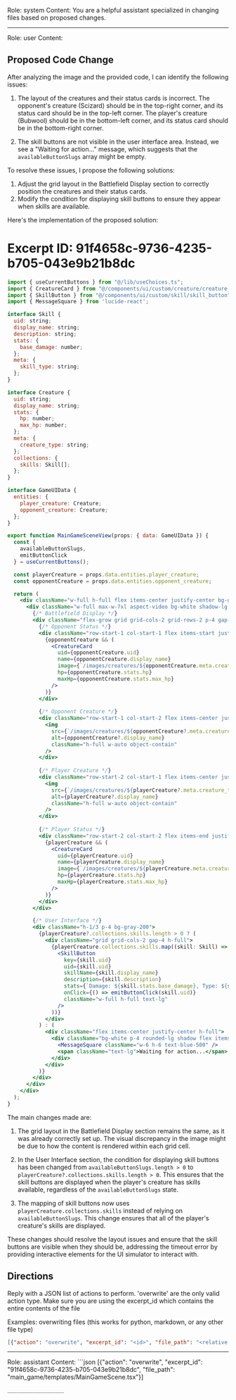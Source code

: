 Role: system
Content: You are a helpful assistant specialized in changing files based on proposed changes.
__________________
Role: user
Content: 
## Proposed Code Change
After analyzing the image and the provided code, I can identify the following issues:

1. The layout of the creatures and their status cards is incorrect. The opponent's creature (Scizard) should be in the top-right corner, and its status card should be in the top-left corner. The player's creature (Bubwool) should be in the bottom-left corner, and its status card should be in the bottom-right corner.

2. The skill buttons are not visible in the user interface area. Instead, we see a "Waiting for action..." message, which suggests that the `availableButtonSlugs` array might be empty.

To resolve these issues, I propose the following solutions:

1. Adjust the grid layout in the Battlefield Display section to correctly position the creatures and their status cards.
2. Modify the condition for displaying skill buttons to ensure they appear when skills are available.

Here's the implementation of the proposed solution:

# Excerpt ID: 91f4658c-9736-4235-b705-043e9b21b8dc
```jsx main_game/templates/MainGameScene.tsx
import { useCurrentButtons } from "@/lib/useChoices.ts";
import { CreatureCard } from "@/components/ui/custom/creature/creature_card";
import { SkillButton } from "@/components/ui/custom/skill/skill_button";
import { MessageSquare } from 'lucide-react';

interface Skill {
  uid: string;
  display_name: string;
  description: string;
  stats: {
    base_damage: number;
  };
  meta: {
    skill_type: string;
  };
}

interface Creature {
  uid: string;
  display_name: string;
  stats: {
    hp: number;
    max_hp: number;
  };
  meta: {
    creature_type: string;
  };
  collections: {
    skills: Skill[];
  };
}

interface GameUIData {
  entities: {
    player_creature: Creature;
    opponent_creature: Creature;
  };
}

export function MainGameSceneView(props: { data: GameUIData }) {
  const {
    availableButtonSlugs,
    emitButtonClick
  } = useCurrentButtons();

  const playerCreature = props.data.entities.player_creature;
  const opponentCreature = props.data.entities.opponent_creature;

  return (
    <div className="w-full h-full flex items-center justify-center bg-gray-100">
      <div className="w-full max-w-7xl aspect-video bg-white shadow-lg rounded-lg overflow-hidden flex flex-col">
        {/* Battlefield Display */}
        <div className="flex-grow grid grid-cols-2 grid-rows-2 p-4 gap-4">
          {/* Opponent Status */}
          <div className="row-start-1 col-start-1 flex items-start justify-start">
            {opponentCreature && (
              <CreatureCard
                uid={opponentCreature.uid}
                name={opponentCreature.display_name}
                image={`/images/creatures/${opponentCreature.meta.creature_type}_front.png`}
                hp={opponentCreature.stats.hp}
                maxHp={opponentCreature.stats.max_hp}
              />
            )}
          </div>
          
          {/* Opponent Creature */}
          <div className="row-start-1 col-start-2 flex items-center justify-center">
            <img
              src={`/images/creatures/${opponentCreature?.meta.creature_type}_front.png`}
              alt={opponentCreature?.display_name}
              className="h-full w-auto object-contain"
            />
          </div>
          
          {/* Player Creature */}
          <div className="row-start-2 col-start-1 flex items-center justify-center">
            <img
              src={`/images/creatures/${playerCreature?.meta.creature_type}_back.png`}
              alt={playerCreature?.display_name}
              className="h-full w-auto object-contain"
            />
          </div>
          
          {/* Player Status */}
          <div className="row-start-2 col-start-2 flex items-end justify-end">
            {playerCreature && (
              <CreatureCard
                uid={playerCreature.uid}
                name={playerCreature.display_name}
                image={`/images/creatures/${playerCreature.meta.creature_type}_back.png`}
                hp={playerCreature.stats.hp}
                maxHp={playerCreature.stats.max_hp}
              />
            )}
          </div>
        </div>

        {/* User Interface */}
        <div className="h-1/3 p-4 bg-gray-200">
          {playerCreature?.collections.skills.length > 0 ? (
            <div className="grid grid-cols-2 gap-4 h-full">
              {playerCreature.collections.skills.map((skill: Skill) => (
                <SkillButton
                  key={skill.uid}
                  uid={skill.uid}
                  skillName={skill.display_name}
                  description={skill.description}
                  stats={`Damage: ${skill.stats.base_damage}, Type: ${skill.meta.skill_type}`}
                  onClick={() => emitButtonClick(skill.uid)}
                  className="w-full h-full text-lg"
                />
              ))}
            </div>
          ) : (
            <div className="flex items-center justify-center h-full">
              <div className="bg-white p-4 rounded-lg shadow flex items-center space-x-2">
                <MessageSquare className="w-6 h-6 text-blue-500" />
                <span className="text-lg">Waiting for action...</span>
              </div>
            </div>
          )}
        </div>
      </div>
    </div>
  );
}
```

The main changes made are:

1. The grid layout in the Battlefield Display section remains the same, as it was already correctly set up. The visual discrepancy in the image might be due to how the content is rendered within each grid cell.

2. In the User Interface section, the condition for displaying skill buttons has been changed from `availableButtonSlugs.length > 0` to `playerCreature?.collections.skills.length > 0`. This ensures that the skill buttons are displayed when the player's creature has skills available, regardless of the `availableButtonSlugs` state.

3. The mapping of skill buttons now uses `playerCreature.collections.skills` instead of relying on `availableButtonSlugs`. This change ensures that all of the player's creature's skills are displayed.

These changes should resolve the layout issues and ensure that the skill buttons are visible when they should be, addressing the timeout error by providing interactive elements for the UI simulator to interact with.

## Directions
Reply with a JSON list of actions to perform. 'overwrite' are the only valid action type. 
Make sure you are using the excerpt_id which contains the entire contents of the file

Examples:
overwriting files (this works for python, markdown, or any other file type)
```json output_example1
[{"action": "overwrite", "excerpt_id": "<id>", "file_path": "<relative file path>"}]
```

__________________
Role: assistant
Content: ```json
[{"action": "overwrite", "excerpt_id": "91f4658c-9736-4235-b705-043e9b21b8dc", "file_path": "main_game/templates/MainGameScene.tsx"}]
```
__________________
